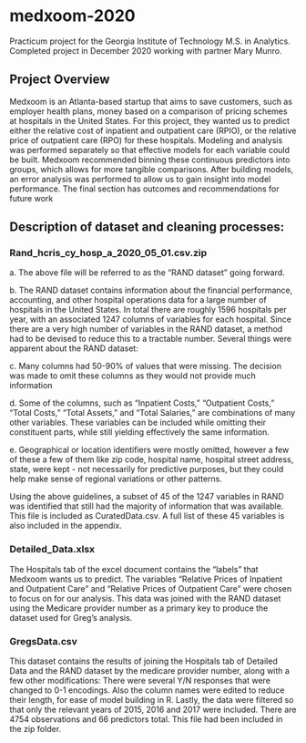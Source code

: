# medxoom-2020

Practicum project for the Georgia Institute of Technology M.S. in Analytics. Completed project in December 2020 working with partner Mary Munro. 


## Project Overview

Medxoom is an Atlanta-based startup that aims to save customers, such as employer health
plans, money based on a comparison of pricing schemes at hospitals in the United States. For
this project, they wanted us to predict either the relative cost of inpatient and outpatient care
(RPIO), or the relative price of outpatient care (RPO) for these hospitals. Modeling and analysis
was performed separately so that effective models for each variable could be built. Medxoom
recommended binning these continuous predictors into groups, which allows for more tangible
comparisons. After building models, an error analysis was performed to allow us to gain insight
into model performance. The final section has outcomes and recommendations for future work


## Description of dataset and cleaning processes:

### Rand_hcris_cy_hosp_a_2020_05_01.csv.zip
   
a. The above file will be referred to as the “RAND dataset” going forward.

b. The RAND dataset contains information about the financial performance,
accounting, and other hospital operations data for a large number of hospitals in
the United States. In total there are roughly 1596 hospitals per year, with an
associated 1247 columns of variables for each hospital. Since there are a very
high number of variables in the RAND dataset, a method had to be devised to
reduce this to a tractable number. Several things were apparent about the RAND
dataset:

c. Many columns had 50-90% of values that were missing. The decision was made
to omit these columns as they would not provide much information

d. Some of the columns, such as “Inpatient Costs,” “Outpatient Costs,” “Total
Costs,” “Total Assets,” and “Total Salaries,” are combinations of many other
variables. These variables can be included while omitting their constituent parts,
while still yielding effectively the same information.

e. Geographical or location identifiers were mostly omitted, however a few of these a few 
of them like zip code, hospital name, hospital street address, state, were kept - not necessarily 
for predictive purposes, but they could help make sense of
regional variations or other patterns.

Using the above guidelines, a subset of 45 of the 1247 variables in RAND was
identified that still had the majority of information that was available. This file is
included as CuratedData.csv. A full list of these 45 variables is also included in
the appendix.

### Detailed_Data.xlsx

The Hospitals tab of the excel document contains the “labels” that Medxoom wants us to
predict. The variables “Relative Prices of Inpatient and Outpatient Care” and “Relative
Prices of Outpatient Care” were chosen to focus on for our analysis. This data was
joined with the RAND dataset using the Medicare provider number as a primary key to
produce the dataset used for Greg’s analysis.


### GregsData.csv

This dataset contains the results of joining the Hospitals tab of Detailed Data and the
RAND dataset by the medicare provider number, along with a few other modifications:
There were several Y/N responses that were changed to 0-1 encodings. Also the column
names were edited to reduce their length, for ease of model building in R. Lastly, the
data were filtered so that only the relevant years of 2015, 2016 and 2017 were included.
There are 4754 observations and 66 predictors total. This file had been included in the
zip folder.
